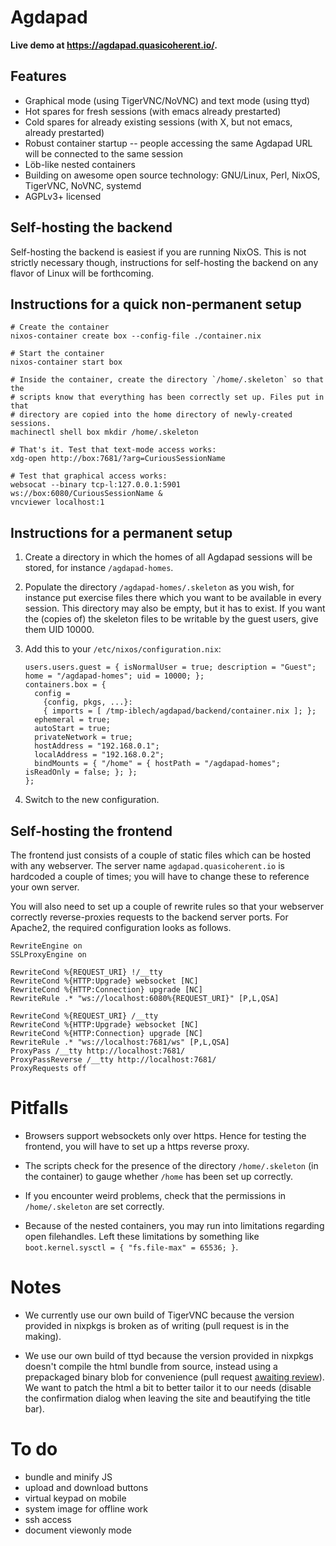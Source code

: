# Agdapad

**Live demo at https://agdapad.quasicoherent.io/.**


## Features

* Graphical mode (using TigerVNC/NoVNC) and text mode (using ttyd)
* Hot spares for fresh sessions (with emacs already prestarted)
* Cold spares for already existing sessions (with X, but not emacs, already
  prestarted)
* Robust container startup -- people accessing the same Agdapad URL
  will be connected to the same session
* Löb-like nested containers
* Building on awesome open source technology: GNU/Linux, Perl, NixOS, TigerVNC,
  NoVNC, systemd
* AGPLv3+ licensed


## Self-hosting the backend

Self-hosting the backend is easiest if you are running NixOS. This is not
strictly necessary though, instructions for self-hosting the backend on any flavor
of Linux will be forthcoming.


## Instructions for a quick non-permanent setup

    # Create the container
    nixos-container create box --config-file ./container.nix

    # Start the container
    nixos-container start box

    # Inside the container, create the directory `/home/.skeleton` so that the
    # scripts know that everything has been correctly set up. Files put in that
    # directory are copied into the home directory of newly-created sessions.
    machinectl shell box mkdir /home/.skeleton

    # That's it. Test that text-mode access works:
    xdg-open http://box:7681/?arg=CuriousSessionName

    # Test that graphical access works:
    websocat --binary tcp-l:127.0.0.1:5901 ws://box:6080/CuriousSessionName &
    vncviewer localhost:1


## Instructions for a permanent setup

1. Create a directory in which the homes of all Agdapad sessions will be
   stored, for instance `/agdapad-homes`.
2. Populate the directory `/agdapad-homes/.skeleton` as you wish, for instance
   put exercise files there which you want to be available in every
   session. This directory may also be empty, but it has to exist. If you want
   the (copies of) the skeleton files to be writable by the guest users, give
   them UID 10000.
3. Add this to your `/etc/nixos/configuration.nix`:

       users.users.guest = { isNormalUser = true; description = "Guest"; home = "/agdapad-homes"; uid = 10000; };
       containers.box = {
         config =
           {config, pkgs, ...}:
           { imports = [ /tmp-iblech/agdapad/backend/container.nix ]; };
         ephemeral = true;
         autoStart = true;
         privateNetwork = true;
         hostAddress = "192.168.0.1";
         localAddress = "192.168.0.2";
         bindMounts = { "/home" = { hostPath = "/agdapad-homes"; isReadOnly = false; }; };
       };
4. Switch to the new configuration.


## Self-hosting the frontend

The frontend just consists of a couple of static files which can be hosted with
any webserver. The server name `agdapad.quasicoherent.io` is hardcoded a
couple of times; you will have to change these to reference your own server.

You will also need to set up a couple of rewrite rules so that your webserver
correctly reverse-proxies requests to the backend server ports. For Apache2,
the required configuration looks as follows.

    RewriteEngine on
    SSLProxyEngine on

    RewriteCond %{REQUEST_URI} !/__tty
    RewriteCond %{HTTP:Upgrade} websocket [NC]
    RewriteCond %{HTTP:Connection} upgrade [NC]
    RewriteRule .* "ws://localhost:6080%{REQUEST_URI}" [P,L,QSA]

    RewriteCond %{REQUEST_URI} /__tty
    RewriteCond %{HTTP:Upgrade} websocket [NC]
    RewriteCond %{HTTP:Connection} upgrade [NC]
    RewriteRule .* "ws://localhost:7681/ws" [P,L,QSA]
    ProxyPass /__tty http://localhost:7681/
    ProxyPassReverse /__tty http://localhost:7681/
    ProxyRequests off


# Pitfalls

* Browsers support websockets only over https. Hence for testing the frontend,
  you will have to set up a https reverse proxy.

* The scripts check for the presence of the directory `/home/.skeleton` (in the container)
  to gauge whether `/home` has been set up correctly.

* If you encounter weird problems, check that the permissions in
  `/home/.skeleton` are set correctly.

* Because of the nested containers, you may run into limitations regarding open
  filehandles. Left these limitations by something like `boot.kernel.sysctl = { "fs.file-max" = 65536; }`.


# Notes

* We currently use our own build of TigerVNC because the version provided in
  nixpkgs is broken as of writing (pull request is in the making).

* We use our own build of ttyd because the version provided in nixpkgs doesn't
  compile the html bundle from source, instead using a prepackaged binary blob
  for convenience (pull request [awaiting review](https://github.com/NixOS/nixpkgs/pull/110978)).
  We want to patch the html a bit to better tailor it to our needs (disable the
  confirmation dialog when leaving the site and beautifying the title bar).


# To do

* bundle and minify JS
* upload and download buttons
* virtual keypad on mobile
* system image for offline work
* ssh access
* document viewonly mode
